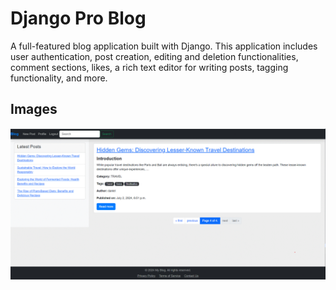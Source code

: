 # Django Pro Blog

A full-featured blog application built with Django. This application includes user authentication, post creation, editing and deletion functionalities, comment sections, likes, a rich text editor for writing posts, tagging functionality, and more.

## Images

![Blog-post-paginator image](https://github.com/Danogbans/Django-blog/blob/main/blog-post-pagination.png)
